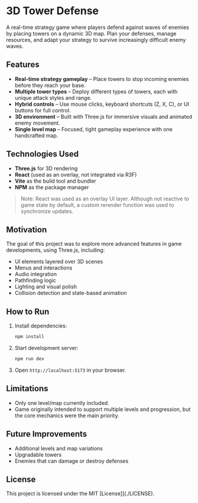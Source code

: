 # 3D Tower Defense

A real-time strategy game where players defend against waves of enemies by placing towers on a dynamic 3D map. Plan your defenses, manage resources, and adapt your strategy to survive increasingly difficult enemy waves.

## Features

- **Real-time strategy gameplay** – Place towers to stop incoming enemies before they reach your base.
- **Multiple tower types** – Deploy different types of towers, each with unique attack styles and range.
- **Hybrid controls** – Use mouse clicks, keyboard shortcuts (Z, X, C), or UI buttons for full control.
- **3D environment** – Built with Three.js for immersive visuals and animated enemy movement.
- **Single level map** – Focused, tight gameplay experience with one handcrafted map.

## Technologies Used

- **Three.js** for 3D rendering
- **React** (used as an overlay, not integrated via R3F)
- **Vite** as the build tool and bundler
- **NPM** as the package manager

> Note: React was used as an overlay UI layer. Although not reactive to game state by default, a custom rerender function was used to synchronize updates.

## Motivation

The goal of this project was to explore more advanced features in game developments, using Three.js, including:

- UI elements layered over 3D scenes
- Menus and interactions
- Audio integration
- Pathfinding logic
- Lighting and visual polish
- Collision detection and state-based animation

## How to Run

1. Install dependencies:
   ```bash
   npm install
   ```
2. Start development server:
   ```bash
   npm run dev
   ```
3. Open `http://localhost:5173` in your browser.

## Limitations

- Only one level/map currently included.
- Game originally intended to support multiple levels and progression, but the core mechanics were the main priority.

## Future Improvements

- Additional levels and map variations
- Upgradable towers
- Enemies that can damage or destroy defenses

## License

This project is licensed under the MIT [License]](./LICENSE).
